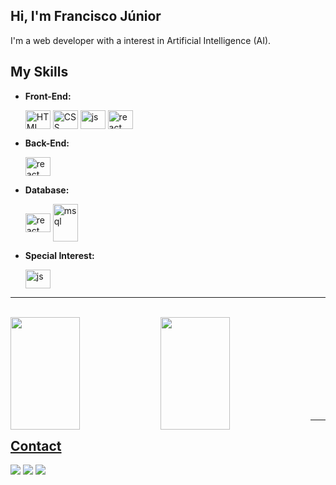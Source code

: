 
## Hi, I'm Francisco Júnior
I'm a web developer with a interest in Artificial Intelligence (AI).

## My Skills

- **Front-End:**
  
   <img align="center" alt="HTML" height="30" width="40" src="https://cdn.jsdelivr.net/gh/devicons/devicon/icons/html5/html5-original-wordmark.svg" >
   <img align="center" alt="CSS" height="30" width="40" src="https://cdn.jsdelivr.net/gh/devicons/devicon/icons/css3/css3-original-wordmark.svg">
   <img align="center" alt="js" height="30" width="40" src= "https://cdn.jsdelivr.net/gh/devicons/devicon/icons/javascript/javascript-original.svg">
   <img align="center" alt="react" height="30" width="40" src= "https://cdn.jsdelivr.net/gh/devicons/devicon/icons/react/react-original.svg">



- **Back-End:**
  
  <img align="center" alt="react" height="30" width="40" src= "https://cdn.jsdelivr.net/gh/devicons/devicon/icons/nodejs/nodejs-original.svg">

  
- **Database:**

   <img align="center" alt="react" height="30" width="40" src= "https://cdn.jsdelivr.net/gh/devicons/devicon/icons/mongodb/mongodb-original.svg">
   <img align="center" alt="msql" height="60" width="40" src="https://cdn.jsdelivr.net/gh/devicons/devicon/icons/mysql/mysql-original-wordmark.svg">

- **Special Interest:**
  
    <img align="center" alt="js" height="30" width="40" src= "https://cdn.jsdelivr.net/gh/devicons/devicon/icons/python/python-original.svg">




---
<br/> 

<div align="center1">
  <a href="https://github.com/franciscojunior12">
  <img  align = "left" height="180em" width ="47%" src="https://github-readme-stats.vercel.app/api?username=franciscojunior12&show_icons=true&theme=dracula&include_all_commits=true&count_private=true"/>
  <img  align = "left" height="180"  width ="47%"  src="https://github-readme-stats.vercel.app/api/top-langs/?username=franciscojunior12&layout=compact&langs_count=7&theme=dark"/>

</div> 



 <br/> <br/> <br/> <br/> <br/> <br/> <br/> <br/> 

---

## Contact

<div> 
  <a href="https://www.instagram.com/franciscomanue.junior/" target="_blank"><img src="https://img.shields.io/badge/-Instagram-%23E4405F?style=for-the-badge&logo=instagram&logoColor=white" target="_blank"></a>
  <a href = "mailto:franciscomanueldomingosj@gmail.com"><img src="https://img.shields.io/badge/-Gmail-%23333?style=for-the-badge&logo=gmail&logoColor=white" target="_blank"></a>
  <a href="#" target="_blank"><img src="https://img.shields.io/badge/-LinkedIn-%230077B5?style=for-the-badge&logo=linkedin&logoColor=white" target="_blank"></a> 

</div>




